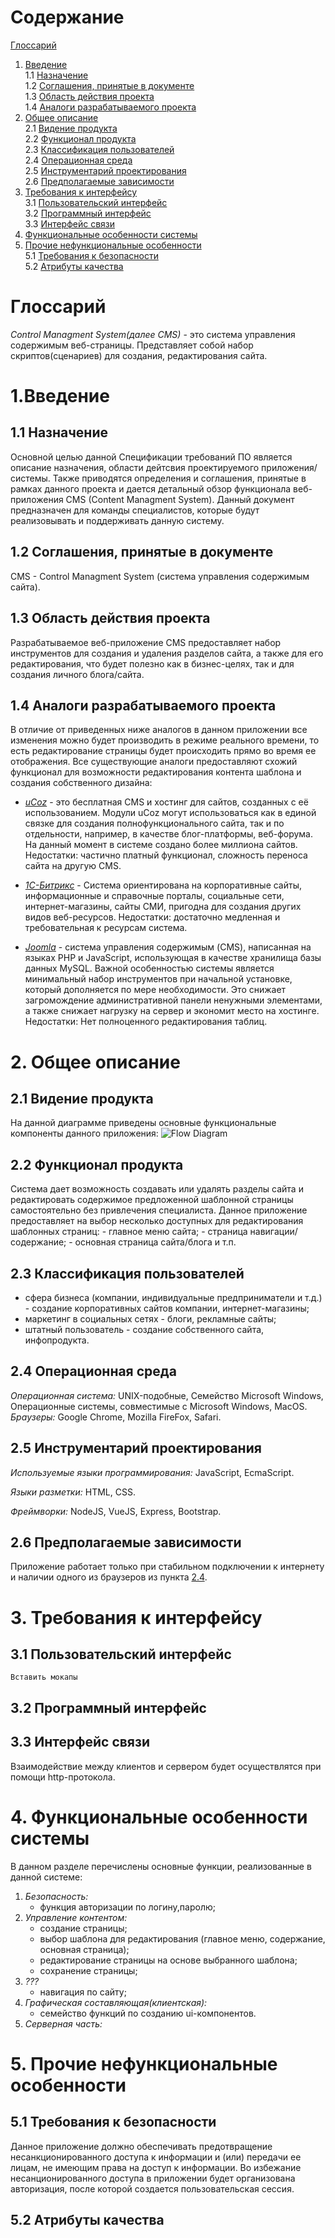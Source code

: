 # Содержание
[Глоссарий](#Глоссарий)
1. [Введение](#1Введение)  
    1.1 [Назначение](#11-Назначение)  
    1.2 [Соглашения, принятые в документе](#12-Соглашения-принятые-в-документе)  
    1.3 [Область действия проекта](#13-Область-действия-проекта)  
    1.4 [Аналоги разрабатываемого проекта](#14-Аналоги-разрабатываемого-проекта)
2. [Общее описание](#2-Общее-описание)  
    2.1 [Видение продукта](#21-Видение-продукта)   
    2.2 [Функционал продукта](#22-Функционал-продукта)  
    2.3 [Классификация пользователей](#23-Классификация-пользователей)  
    2.4 [Операционная среда](#24-Операционная-среда)  
    2.5 [Инструментарий проектирования](#25-Инструментарий-проектирования)  
    2.6 [Предполагаемые зависимости](#26-Предполагаемые-зависимости)
3. [Требования к интерфейсу](#3-Требования-к-интерфейсу)  
    3.1 [Пользовательский интерфейс](#31-Пользовательский-интерфейс)  
    3.2 [Программный интерфейс](#32-Программный-интерфейс)  
    3.3 [Интерфейс связи](#33-Интерфейс-связи)  
4. [Функциональные особенности системы](#4-Функциональные-особенности-системы)
5. [Прочие нефункциональные особенности](#5-Прочие-нефункциональные-особенности)  
    5.1 [Требования к безопасности](#51-Требования-к-безопасности)  
    5.2 [Атрибуты качества](#52-Атрибуты-качества)

# Глоссарий
*Control Managment System(далее CMS)* - это система управления содержимым веб-страницы. Представляет собой набор скриптов(сценариев) для создания, редактирования сайта.


# 1.Введение
   ## 1.1 Назначение
Основной целью данной Спецификации требований ПО является описание назначения, области дейтсвия проектируемого приложения/системы. Также приводятся определения и соглашения, принятые в рамках данного проекта и дается детальный обзор функционала веб-приложения CMS (Content Managment System). Данный документ предназначен для команды специалистов, которые будут реализовывать и поддерживать данную систему.

  ##  1.2 Соглашения, принятые в документе
CMS - Control Managment System (система управления содержимым сайта).

 ##   1.3 Область действия проекта  
Разрабатываемое веб-приложение CMS предоставляет набор инструментов для создания и удаления разделов сайта, а также для его редактирования, что будет полезно как в бизнес-целях, так и для создания личного блога/сайта.

 ##   1.4 Аналоги разрабатываемого проекта
В отличие от приведенных ниже аналогов в данном приложении все изменения можно будет производить в режиме реального времени, то есть редактирование страницы будет происходить прямо во время ее отображения.
Все существующие аналоги предоставляют схожий функционал для возможности редактирования контента шаблона и создания собственного дизайна:

- *[uCoz](https://www.ucoz.ru/)* - это бесплатная CMS и хостинг для сайтов, созданных с её использованием. Модули uCoz могут использоваться как в единой связке для создания полнофункционального сайта, так и по отдельности, например, в качестве блог-платформы, веб-форума. На данный момент в системе создано более миллиона сайтов. 
Недостатки: частично платный функционал, сложность переноса сайта на другую CMS.

- *[1C-Битрикс](https://www.bitrix24.by/)* - Система ориентирована на корпоративные сайты, информационные и справочные порталы, социальные сети, интернет-магазины, сайты СМИ, пригодна для создания других видов веб-ресурсов.
Недостатки: достаточно медленная и требовательная к ресурсам система.

- *[Joomla](https://www.joomla.org/)* - система управления содержимым (CMS), написанная на языках PHP и JavaScript, использующая в качестве хранилища базы данных MySQL. Важной особенностью системы является минимальный набор инструментов при начальной установке, который дополняется по мере необходимости. Это снижает загромождение административной панели ненужными элементами, а также снижает нагрузку на сервер и экономит место на хостинге.
Недостатки: Нет полноценного редактирования таблиц.


# 2. Общее описание
   ## 2.1 Видение продукта
   На данной диаграмме приведены основные функциональные компоненты данного приложения:
 ![Flow Diagram](https://i.ibb.co/Dtp3Dx8/dfd.png)

   ## 2.2 Функционал продукта
   Система дает возможность создавать или удалять разделы сайта и редактировать содержимое предложенной шаблонной страницы самостоятельно без привлечения специалиста. Данное приложение предоставляет на выбор несколько доступных для редактирования шаблонных страниц:
        - главное меню сайта;
        - страница навигации/содержание;
        - основная страница сайта/блога и т.п.

  ## 2.3 Классификация пользователей
   - сфера бизнеса (компании, индивидуальные предприниматели и т.д.) - создание корпоративных сайтов компании, интернет-магазины;
   - маркетинг в социальных сетях - блоги, рекламные сайты;
   - штатный пользователь - создание собственного сайта, инфопродукта.

  ## 2.4 Операционная среда
  *Операционная система:* UNIX-подобные, Семейство Microsoft Windows, Операционные системы, совместимые с Microsoft Windows, MacOS.
  *Браузеры:* Google Chrome, Mozilla FireFox, Safari.

  ## 2.5 Инструментарий проектирования
  *Используемые языки программирования:* JavaScript, EcmaScript.
  
  *Языки разметки:* HTML, CSS.
  
  *Фреймворки:* NodeJS, VueJS, Express, Bootstrap.
  
  ## 2.6 Предполагаемые зависимости  
  Приложение работает только при стабильном подключении к интернету и наличии одного из браузеров из пункта [2.4](#24-Операционная-среда).

# 3. Требования к интерфейсу
  ## 3.1 Пользовательский интерфейс
    Вставить мокапы
    
  ## 3.2 Программный интерфейс

  ## 3.3 Интерфейс связи
  Взаимодействие между клиентов и сервером будет осуществлятся при помощи http-протокола.
  
# 4. Функциональные особенности системы
В данном разделе перечислены основные функции, реализованные в данной системе:
1. *Безопасность:*
   - функция авторизации по логину,паролю;
2. *Управление контентом:*
   - создание страницы;
   - выбор шаблона для редактирования (главное меню, содержание, основная страница);
   - редактирование страницы на основе выбранного шаблона;
   - сохранение страницы;
3. *???*
   - навигация по сайту;
4. *Графическая составляющая(клиентская):*
   - семейство функций по созданию ui-компонентов.
5. *Серверная часть:*

# 5. Прочие нефункциональные особенности
   ## 5.1 Требования к безопасности
   Данное приложение должно обеспечивать предотвращение несанкционированного доступа к информации и (или) передачи ее лицам, не имеющим права на доступ к информации. Во избежание несанционированного доступа в приложении будет организована авторизация, после которой создается пользовательская сессия.
   
  ## 5.2 Атрибуты качества
